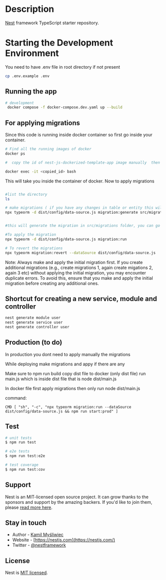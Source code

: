 # Description

[Nest](https://github.com/nestjs/nest) framework TypeScript starter repository.

# Starting the Development Environment

You need to have .env file in root directory if not present

```bash
cp .env.example .env
```

## Running the app

```bash
# development
 docker compose -f docker-compose.dev.yaml up --build
```

## For applying migrations

Since this code is running inside docker container so first go inside your container.

```bash
# Find all the running images of docker
docker ps

#  copy the id of nest-js-dockerized-template-app image manually  then to go inside that image and then execute this command

docker exec -it <copied_id> bash

```

This will take you inside the container of docker. Now to apply migrations

```bash

#list the directory
ls

# make migrations ( if you have any changes in table or entity this will create a migration for that table)
npx typeorm -d dist/config/data-source.js migration:generate src/migrations/TestMigration


#this will generate the migration in src/migrations folder, you can go and check TestMigration.ts file in that directory

#To apply the migration
npx typeorm -d dist/config/data-source.js migration:run

# To revert the migrations
npx typeorm migration:revert --dataSource dist/config/data-source.js

```

Note: Always make and apply the initial migration first. If you create additional migrations (e.g., create migrations 1, again create migations 2, again 3 etc) without applying the initial migration, you may encounter duplicate errors. To avoid this, ensure that you make and apply the initial migration before creating any additional ones.

## Shortcut for creating a new service, module and controller

```bash
nest generate module user
nest generate service user
nest generate controller user

```

## Production (to do)

In production you dont need to apply manually the migrations

While deploying make migrations and appy if there are any

Make sure to npm run build
copy dist file to docker (only dist file)
run main.js which is inside dist file that is node dist/main.js

In docker file first apply migrations then only run node dist/main.js

command:

```
CMD [ "sh", "-c", "npx typeorm migration:run --dataSource dist/config/data-source.js && npm run start:prod" ]
```

## Test

```bash
# unit tests
$ npm run test

# e2e tests
$ npm run test:e2e

# test coverage
$ npm run test:cov
```

## Support

Nest is an MIT-licensed open source project. It can grow thanks to the sponsors and support by the amazing backers. If you'd like to join them, please [read more here](https://docs.nestjs.com/support).

## Stay in touch

- Author - [Kamil Myśliwiec](https://kamilmysliwiec.com)
- Website - [https://nestjs.com](https://nestjs.com/)
- Twitter - [@nestframework](https://twitter.com/nestframework)

## License

Nest is [MIT licensed](LICENSE).
